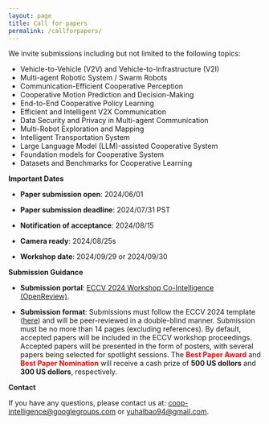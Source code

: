 ```yaml
---
layout: page
title: Call for papers
permalink: /callforpapers/
---
```


We invite submissions including but not limited to the following topics:

- Vehicle-to-Vehicle (V2V) and Vehicle-to-Infrastructure (V2I)
- Multi-agent Robotic System / Swarm Robots
- Communication-Efficient Cooperative Perception
- Cooperative Motion Prediction and Decision-Making
- End-to-End Cooperative Policy Learning
- Efficient and Intelligent V2X Communication
- Data Security and Privacy in Multi-agent Communication
- Multi-Robot Exploration and Mapping
- Intelligent Transportation System
- Large Language Model (LLM)-assisted Cooperative System
- Foundation models for Cooperative System
- Datasets and Benchmarks for Cooperative Learning


**Important Dates**
- **Paper submission open**: 2024/06/01

- **Paper submission deadline**: 2024/07/31 PST

- **Notification of acceptance**: 2024/08/15

- **Camera ready**: 2024/08/25s

- **Workshop date**: 2024/09/29 or 2024/09/30

**Submission Guidance**
- **Submission portal**: [ECCV 2024 Workshop Co-Intelligence (OpenReview)](https://openreview.net/group?id=IEEE.org/2024/ECCV/Workshop/co-intelligence).

- **Submission format**:
Submissions must follow the ECCV 2024 template ([here](https://eccv2024.ecva.net/Conferences/2024/SubmissionPolicies)) and will be peer-reviewed in a double-blind manner. Submission must be no more than 14 pages (excluding references). By default, accepted papers will be included in the ECCV workshop proceedings. Accepted papers will be presented in the form of posters, with several papers being selected for spotlight sessions. The <b><font color=red>Best Paper Award</font></b> and <b><font color=red>Best Paper Nomination</font></b> will receive a cash prize of <b>500 US dollors</b> and <b>300 US dollors</b>, respectively.

**Contact**

If you have any questions, please contact us at: coop-intelligence@googlegroups.com or yuhaibao94@gmail.com.
